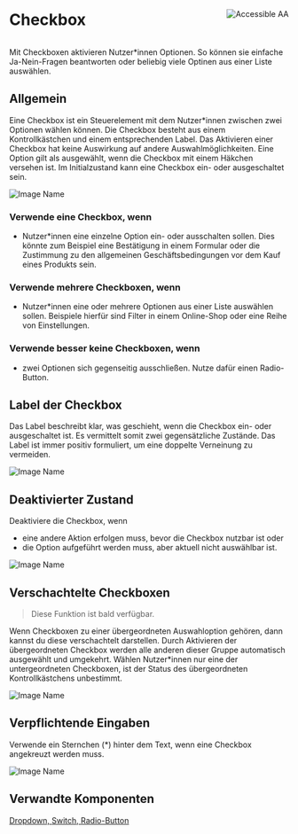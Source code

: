 <div style="display: inline-flex; align-items: center; justify-content: space-between; width: 100%;">
    <h1>Checkbox</h1>
    <img src="assets/aa.png" alt="Accessible AA" />
</div>

Mit Checkboxen aktivieren Nutzer*innen Optionen. So können sie einfache Ja-Nein-Fragen beantworten oder beliebig viele Optinen aus einer Liste auswählen.

## Allgemein

Eine Checkbox ist ein Steuerelement mit dem Nutzer*innen zwischen zwei Optionen wählen können. Die Checkbox besteht aus einem Kontrollkästchen und einem entsprechenden Label. Das Aktivieren einer Checkbox hat keine Auswirkung auf andere Auswahlmöglichkeiten. Eine Option gilt als ausgewählt, wenn die Checkbox mit einem Häkchen versehen ist. Im Initialzustand kann eine Checkbox ein- oder ausgeschaltet sein.

![Image Name](assets/3_components/checkbox/checkbox.png)

### Verwende eine Checkbox, wenn 

* Nutzer*innen eine einzelne Option ein- oder ausschalten sollen. Dies könnte zum Beispiel eine Bestätigung in einem Formular oder die Zustimmung zu den allgemeinen Geschäftsbedingungen vor dem Kauf eines Produkts sein. 

### Verwende mehrere Checkboxen, wenn

* Nutzer*innen eine oder mehrere Optionen aus einer Liste auswählen sollen. Beispiele hierfür sind Filter in einem Online-Shop oder eine Reihe von Einstellungen.

### Verwende besser keine Checkboxen, wenn

* zwei Optionen sich gegenseitig ausschließen. Nutze dafür einen Radio-Button.

## Label der Checkbox

Das Label beschreibt klar, was geschieht, wenn die Checkbox ein- oder ausgeschaltet ist. Es vermittelt somit zwei gegensätzliche Zustände. Das Label ist immer positiv formuliert, um eine doppelte Verneinung zu vermeiden.

![Image Name](assets/3_components/checkbox/checkbox_label.png)

## Deaktivierter Zustand

Deaktiviere die Checkbox, wenn

* eine andere Aktion erfolgen muss, bevor die Checkbox nutzbar ist oder
* die Option aufgeführt werden muss, aber aktuell nicht auswählbar ist.

![Image Name](assets/3_components/checkbox/checkbox_disabled.png)

## Verschachtelte Checkboxen

> Diese Funktion ist bald verfügbar.

Wenn Checkboxen zu einer übergeordneten Auswahloption gehören, dann kannst du diese verschachtelt darstellen. Durch Aktivieren der übergeordneten Checkbox werden alle anderen dieser Gruppe automatisch ausgewählt und umgekehrt. Wählen Nutzer*innen nur eine der untergeordneten Checkboxen, ist der Status des übergeordneten Kontrollkästchens unbestimmt. 

![Image Name](assets/3_components/checkbox/checkbox_nesting.png)

## Verpflichtende Eingaben

Verwende ein Sternchen (*) hinter dem Text, wenn eine Checkbox angekreuzt werden muss.

![Image Name](assets/3_components/checkbox/checkbox_required_input.png)

## Verwandte Komponenten

<a href="../?path=/usage/components-dropdown--standard">Dropdown, </a>
<a href="../?path=/usage/components-switch--standard">Switch, </a>
<a href="../?path=/usage/components-radiobutton--standard">Radio-Button</a>